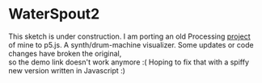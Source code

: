 # WaterSpout2

This sketch is under construction. I am porting an old Processing [project](https://github.com/rortms/water_spout)  
of mine to p5.js. A synth/drum-machine visualizer. Some updates or code changes have broken the original,  
so the demo link doesn't work anymore :(  Hoping to fix that with a spiffy new version written in Javascript :)
